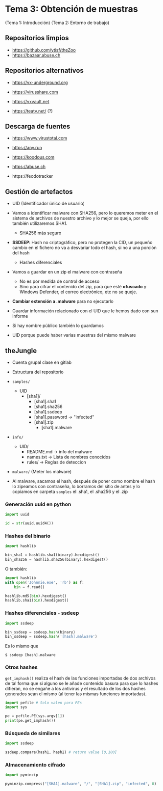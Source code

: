 # Tema 3: Obtención de muestras

(Tema 1: Introducción)
(Tema 2: Entorno de trabajo)

## Repositorios limpios

* https://github.com/ytisf/theZoo
* https://bazaar.abuse.ch

## Repositorios alternativos

* https://vx-underground.org
* https://virusshare.com
* https://vxvault.net

* https://teatv.net/ (?)
## Descarga de fuentes

* https://www.virustotal.com
* https://any.run
* https://koodous.com

* https://abuse.ch
* https://feodotracker


## Gestión de artefactos

* UID (Identificador único de usuario)

* Vamos a identificar malware con SHA256, pero lo queremos meter en el sistema de archivos de nuestro archivo y  lo mejor se queja, por ello también utilizaremos SHA1.
  * SHA256 más seguro

* __SSDEEP__: Hash no criptográfico, pero no protegen la CID, un pequeño cambio en el fichero no va a desvariar todo el hash, si no a una porción del hash
  * Hashes diferenciales

* Vamos a guardar en un zip el malware con contraseña
  * No es por medida de control de acceso
  * Sino para cifrar el contenido del zip, para que esté __ofuscado__ y Windows Defender, el correo electrónico, etc no se queje.
* __Cambiar extensión a .malware__ para no ejecutarlo


* Guardar información relacionado con el UID que le hemos dado con sun informe
* Si hay nombre público también lo guardamos
* UID porque puede haber varias muestras del mismo malware


## theJungle

* Cuenta grupal clase en gitlab
* Estructura del repositorio

* `samples/`  
  * UID
    * [sha1]/
      * [sha1].sha1
      * [sha1].sha256
      * [sha1].ssdeep
      * [sha1].password -> "infected"
      * [sha1].zip
        * [sha1].malware

* `info/`
  * UID/
    * README.md -> info del malware
    * names.txt -> Lista de nombres conocidos
    * rules/ -> Reglas de deteccion
* `malware/` (Meter los malware)


* Al malware, sacamos el hash, después de poner como nombre el hash lo zipeamos con contraseña, lo borramos del sitio de antes y lo copiamos en carpeta `samples` el .sha1, el .sha256 y el .zip




### Generación uuid en python

```python
import uuid

id = str(uuid.uuid4())
```

### Hashes del binario

```python
import hashlib

bin_sha1 = hashlib.sha1(binary).hexdigest()
bin_sha256 = hashlib.sha256(binary).hexdigest()
```

O también:

```python
import hashlib
with open('Johnnie.exe', 'rb') as f:
    bin = f.read()

hashlib.md5(bin).hexdigest()
hashlib.sha1(bin).hexdigest()
```


### Hashes diferenciales - ssdeep

```python
import ssdeep

bin_ssdeep = ssdeep.hash(binary)
bin_ssdeep = ssdeep.hash('[hash].malware')
```

Es lo mismo que

`$ ssdeep [hash].malware`


### Otros hashes

`get_imphash()` realiza el hash de las funciones importadas de dos archivos de tal forma que si alguno se le añade contenido basura para que lo hashes difieran, no se engañe a los antivirus y el resultado de los dos hashes generados sean el mismo (al tener las mismas funciones importadas).


```python
import pefile # Solo valen para PEs
import sys

pe = pefile.PE(sys.argv[1])
print(pe.get_imphash())

```


### Búsqueda de similares

```python
import ssdeep

ssdeep.compare(hash1, hash2) # return value [0,100]
```

### Almacenamiento cifrado

```python
import pyminzip

pyminzip.compress("[SHA1].malware", "/", "[SHA1].zip", "infected", 0)
```